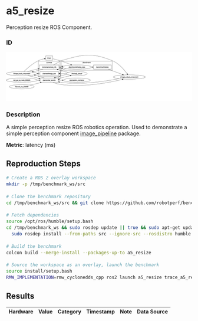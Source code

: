 # a5_resize

Perception resize ROS Component.

### ID
![](../../../imgs/a5_resize.svg)

### Description
A simple perception resize ROS robotics operation. Used to demonstrate a simple perception component [image_pipeline](https://github.com/ros-perception/image_pipeline) package.


**Metric**: latency (ms)

## Reproduction Steps

```bash
# Create a ROS 2 overlay workspace
mkdir -p /tmp/benchmark_ws/src

# Clone the benchmark repository
cd /tmp/benchmark_ws/src && git clone https://github.com/robotperf/benchmarks

# Fetch dependencies
source /opt/ros/humble/setup.bash
cd /tmp/benchmark_ws && sudo rosdep update || true && sudo apt-get update &&
  sudo rosdep install --from-paths src --ignore-src --rosdistro humble -y

# Build the benchmark
colcon build --merge-install --packages-up-to a5_resize

# Source the workspace as an overlay, launch the benchmark
source install/setup.bash
RMW_IMPLEMENTATION=rmw_cyclonedds_cpp ros2 launch a5_resize trace_a5_resize.launch.py

```

## Results

| Hardware | Value | Category | Timestamp | Note | Data Source |
| --- | --- | --- | --- | --- | --- |

